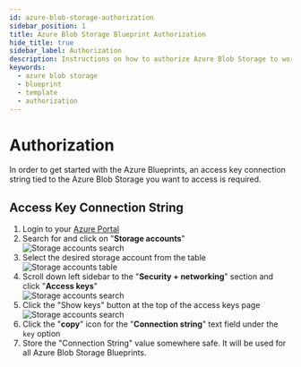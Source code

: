 ```yaml
---
id: azure-blob-storage-authorization
sidebar_position: 1
title: Azure Blob Storage Blueprint Authorization
hide_title: true
sidebar_label: Authorization
description: Instructions on how to authorize Azure Blob Storage to work with Shipyard's low-code Azure Blob Storage templates.
keywords:
  - azure blob storage
  - blueprint
  - template
  - authorization
---
```


#  Authorization

In order to get started with the Azure Blueprints, an access key connection string tied to the Azure Blob Storage you want to access is required.

## Access Key Connection String

1. Login to your [Azure Portal](https://portal.azure.com/)  
2. Search for and click on "**Storage accounts**"  
	![Storage accounts search](https://cdn.sanity.io/images/2xyydva6/production/63b6b8ce0b137ab5f0e071f462c2803def930f10-617x113.png?w=450)
3. Select the desired storage account from the table  
	![Storage accounts table](https://cdn.sanity.io/images/2xyydva6/production/68d14a6f1974e6b5c5c82c7614cd66d7bb727bf5-1258x284.png?w=450)
4. Scroll down left sidebar to the "**Security + networking**" section and click "**Access keys**"  
	![Storage accounts search](https://cdn.sanity.io/images/2xyydva6/production/1710b2b53b6b668adc8a66b5a780dcd6867268c9-257x333.png?w=450)
5. Click the "Show keys" button at the top of the access keys page  
	![Storage accounts search](https://cdn.sanity.io/images/2xyydva6/production/2a2afc81d75764e395cd16f0d43f1131406d4400-716x604.png?w=450)
6. Click the "**copy**" icon for the "**Connection string**" text field under the `key` option  
7. Store the "Connection String" value somewhere safe. It will be used for all Azure Blob Storage Blueprints.
